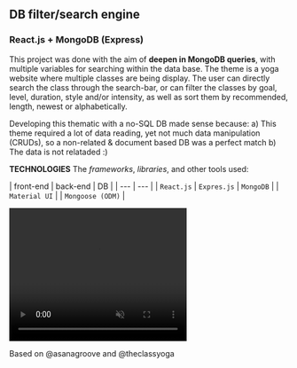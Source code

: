 ## DB filter/search engine
### React.js + MongoDB (Express)

This project was done with the aim of **deepen in MongoDB queries**, with multiple variables for searching within the data base.
The theme is a yoga website where multiple classes are being display. The user can directly search the class through the search-bar, or can filter the classes by goal, level, duration, style and/or intensity, as well as sort them by recommended, length, newest or alphabetically.

Developing this thematic with a no-SQL DB made sense because: 
a) This theme required a lot of data reading, yet not much data manipulation (CRUDs), so a non-related & document based DB was a perfect match
b) The data is not relataded :)


**TECHNOLOGIES**
The *frameworks*, *libraries*, and other tools used:

| front-end | back-end | DB |
| --- | --- |
| `React.js` | `Expres.js` | `MongoDB` |
| `Material UI` |  | `Mongoose (ODM)` |

<!-- OBJECTIVES
- Practice advanced DB queries
- Work with Material UI
- Use proyections -->

<!-- - Material UI -> Library
- React -> Library
- MongoDB -> DB
- Express -> Framework
- Mongoose -> ODM (Object Data Modeling) -->

<video width="320" height="240" autoplay muted>
  <source src="https://res.cloudinary.com/clarapardo/video/upload/v1672565943/Asana_Groove_-_Google_Chrome_2023-01-01_10-24-39_naoux0.mp4" type="video/mp4">
Your browser does not support the video tag.
</video>

Based on @asanagroove and @theclassyoga
